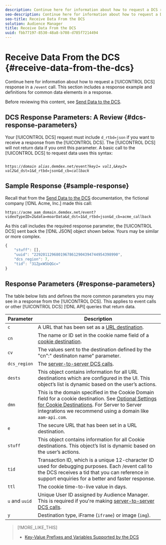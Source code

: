 ```yaml
---
description: Continue here for information about how to request a DCS response in a /event call. This section includes a response example and definitions for common data elements in a response.
seo-description: Continue here for information about how to request a DCS response in a /event call. This section includes a response example and definitions for common data elements in a response.
seo-title: Receive Data From the DCS
solution: Audience Manager
title: Receive Data From the DCS
uuid: fbb77197-8530-48a8-b708-d785f7214494
---
```


# Receive Data From the DCS {#receive-data-from-the-dcs}

Continue here for information about how to request a [!UICONTROL DCS] response in a `/event` call. This section includes a response example and definitions for common data elements in a response.

Before reviewing this content, see [Send Data to the DCS](../../../api/dcs-intro/dcs-event-calls/dcs-url-send.md#concept_9F6C569C1E444002ADF2A43516A9F284).

## DCS Response Parameters: A Review {#dcs-response-parameters}

Your [!UICONTROL DCS] request must include `d_rtbd=json` if you want to receive a response from the [!UICONTROL DCS]. The [!UICONTROL DCS] will not return data if you omit this parameter. A basic call to the [!UICONTROL DCS] to request data uses this syntax:

<pre><code>
https://<i>domain alias</i>.demdex.net/event?<i>key1</i>= <i>val1</i>,&<i>key2</i>= <i>val2</i>&d_dst=1&d_rtbd=json&d_cb=<i>callback</i>
</code></pre>

## Sample Response {#sample-response}

Recall that from the [Send Data to the DCS](../../../api/dcs-intro/dcs-event-calls/dcs-url-send.md#concept_9F6C569C1E444002ADF2A43516A9F284) documentation, the fictional company [!DNL Acme, Inc.] made this call:

`https://acme_aam_domain.demdex.net/event?videoTypeID=2&data=moarData&d_dst=1&d_rtbd=json&d_cb=acme_callback`

As this call includes the required response parameter, the [!UICONTROL DCS] sent back the [!DNL JSON] object shown below. Yours may be similar or more complex.

```js
{
    "stuff": [],
    "uuid": "22920112968019678612904394744954398990",
    "dcs_region": 7,
    "tid": "31ZpxW5bQGc="
}
```

## Response Parameters {#response-parameters}

The table below lists and defines the more common parameters you may see in a response from the [!UICONTROL DCS]. This applies to event calls or other [!UICONTROL DCS] [!DNL API] queries that return data.

| Parameter | Description |
|--- |--- |
|`c`|A URL that has been set as a [URL destination](../../../features/destinations/manage-destinations.md#concept_51842672DFA943EA982B363E74D42DF8).|
|`cn`|The name or ID set in the cookie name field of a [cookie destination](../../../features/destinations/manage-destinations.md#concept_2462AA1321984293A92CB174C41B3496).|
|`cv`|The values sent to the destination defined by the "cn":" destinaton name" parameter.|
|`dcs_region`|The [server-to-server DCS calls](../../../api/dcs-intro/dcs-api-reference/dcs-regions.md#concept_01C1E017A6694D1EAF9BF65BFFA54091).|
|`dests`|This object contains information for all URL destinations which are configured in the UI. This object’s list is dynamic based on the user’s actions.|
|`dmn`|This is the domain specified in the  Cookie Domain field for a cookie destination. See [Optional Settings for Cookie Destinations](../../../features/destinations/manage-destinations.md#concept_DEF2E47F31D44BDA936BBB45EA5B136D).  For  Server to Server integrations we recommend using a domain like `aam-api.com`.|
|`e`|The secure URL that has been set in a URL destination.|
|`stuff`|This object contains information for all  Cookie destinations. This object’s list is dynamic based on the user’s actions.|
|`tid`|Transaction ID, which is a unique 12-character ID used for debugging purposes. Each /event call to the  DCS receives a tid that you can reference in support enquiries for a better and faster response.|
|`ttl`|The cookie time-to-live value in days.|
|`u` and `uuid`|Unique User ID assigned by  Audience Manager. This is required if you're making [server-to-server DCS calls](../../../api/dcs-intro/dcs-s2s/dcs-s2s-calls.md#concept_57686178E4174EE1A952E0E51BC8A52C).|
|`y`|Destination type,  iFrame (`iframe`) or image (`img`).|

>[!MORE_LIKE_THIS]
>
>* [Key-Value Prefixes and Variables Supported by the DCS](../../../api/dcs-intro/dcs-api-reference/dcs-keys.md#concept_5ACDD7D09D0441A6AC26F7D345CD19D5)
